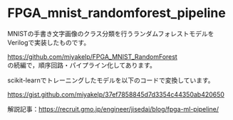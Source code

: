 # FPGA_mnist_randomforest_pipeline

MNISTの手書き文字画像のクラス分類を行うランダムフォレストモデルをVerilogで実装したものです。

https://github.com/miyakelp/FPGA_MNIST_RandomForest  
の続編で，順序回路・パイプライン化してあります。

scikit-learnでトレーニングしたモデルを以下のコードで変換しています。  

https://gist.github.com/miyakelp/37ef7858845d7d3354c44350ab420650


解説記事：https://recruit.gmo.jp/engineer/jisedai/blog/fpga-ml-pipeline/
